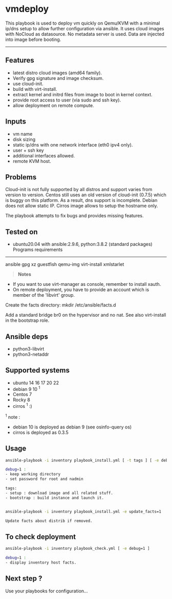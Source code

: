 vmdeploy
========


This playbook is used to deploy vm quickly on Qemu/KVM with a minimal ip/dns
setup to allow further configuration via ansible. It uses cloud images with
NoCloud as datasource. No metadata server is used. Data are injected into
image before booting.

----------

Features
--------

- latest distro cloud images (amd64 family).
- Verify gpg signature and image checksum.
- use cloud-init.
- build with virt-install.
- extract kernel and initrd files from image to boot in kernel context.
- provide root access to user (via sudo and ssh key).
- allow deployment on remote compute.

Inputs
------

- vm name
- disk sizing
- static ip/dns with one network interface (eth0 ipv4 only).
- user + ssh key
- additional interfaces allowed.
- remote KVM host.

Problems
--------

Cloud-init is not fully supported by all distros and support varies from
version to version. Centos still uses an old version of cloud-init (0.7.5)
which is buggy on this platform. As a result, dns support is incomplete.
Debian does not allow static IP.
Cirros image allows to setup the hostname only.

The playbook attempts to fix bugs and provides missing features.

Tested on
---------

* ubuntu20.04 with ansible:2.9.6, python:3.8.2 (standard packages)
Programs requirements
---------------------

ansible
gpg
xz
guestfish
qemu-img
virt-install
xmlstarlet

>**Notes**
- If you want to use virt-manager as console, remember to install xauth.
- On remote deployment, you have to provide an account which is member of the 'libvirt' group.

Create the facts directory:
mkdir /etc/ansible/facts.d

Add a standard bridge br0 on the hypervisor and no nat.
See also virt-install in the bootstrap role.

Ansible deps
------------

- python3-libvirt
- python3-netaddr

Supported systems
-----------------

- ubuntu 14 16 17 20 22
- debian 9 10 <sup>1</sup>
- Centos 7
- Rocky 8
- cirros <sup>1</sup> :)

<sup>1</sup> note :
- debian 10 is deployed as debian 9 (see osinfo-query os)
- cirros is deployed as 0.3.5

Usage
-----

```sh
ansible-playbook -i inventory playbook_install.yml [ -t tags ] [ -e debug=1 ]

debug=1 :
- keep working directory
- set password for root and nadmin

tags:
- setup : download image and all related stuff.
- bootstrap : build instance and launch it.


ansible-playbook -i inventory playbook_install.yml -e update_facts=1

Update facts about distrib if removed.
```

To check deployment
-------------------

```sh
ansible-playbook -i inventory playbook_check.yml [ -e debug=1 ]

debug=1 :
- display inventory host facts.
```

Next step ?
---------

Use your playbooks for configuration...

